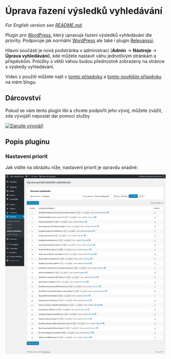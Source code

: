 # Úprava řazení výsledků vyhledávání

_For English version see [README.md][4]._

Plugin pro [WordPress][1], který upravuje řazení výsledků vyhledávání dle priority. Podporuje jak normální [WordPress][1] ale také i  plugin [Relevanssi][2].

Hlavní součástí je nová podstránka v administraci (__Admin__ -> __Nástroje__ -> __Úprava vyhledávání__), kde můžete nastavit váhu jednotlivým stránkám a příspěvkům. Položky s větší váhou budou přednostně zobrazeny na stránce s výskedy vyhledávání.

Video z použití můžete najít v [tomto příspěvku][5] a [tomto novějším příspěvku][6] na mém blogu.

## Dárcovství

Pokud se vám tento plugin líbí a chcete podpořit jeho vývoj, můžete zvážit, zda vývojáři neposlat dar pomocí služby

[![Darujte vývojáři](https://www.paypalobjects.com/webstatic/paypalme/images/pp_logo_small.png "PayPal.Me, your link to getting paid")][3]

## Popis pluginu

### Nastavení priorit

Jak vidíte na obrázku níže, nastavení priorit je opravdu snadné:

![Administrační stránka](assets/screenshots/screenshot-01-cs.png "Administrační stránka")

[1]:https://wordpress.org/
[2]:https://www.relevanssi.com/
[3]:https://www.paypal.me/ondrejd
[4]:README.md
[5]:https://ondrejd.com/uprava-zobrazeni-vysledku-vyhledavani/
[6]:https://ondrejd.com/plugin-uprava-razeni-vysledku-vyhledavani/